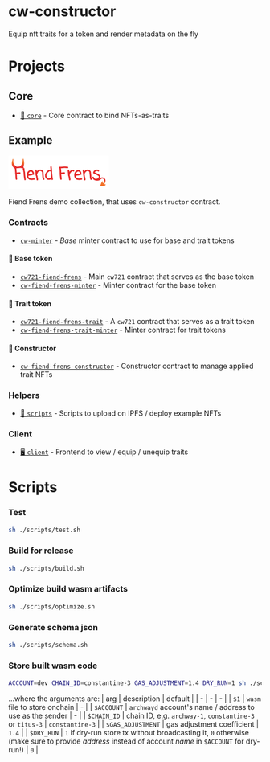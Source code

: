 # cw-constructor

Equip nft traits for a token and render metadata on the fly

# Projects

## Core

- [🧱 `core`](./core) - Core contract to bind NFTs-as-traits

## Example

<img src=".github/logo.png" alt="Fiend Frens" width="200">

Fiend Frens demo collection, that uses `cw-constructor` contract.

### Contracts

- [`cw-minter`](./example/contracts/cw-minter) - _Base_ minter contract to use for base and trait tokens

#### 💎 Base token
- [`cw721-fiend-frens`](./example/contracts/cw721-fiend-frens) - Main `cw721` contract that serves as the base token
- [ `cw-fiend-frens-minter`](./example/contracts/cw-fiend-frens-minter) - Minter contract for the base token

#### 📎 Trait token
- [`cw721-fiend-frens-trait`](./example/contracts/cw721-fiend-frens-trait) - A `cw721` contract that serves as a trait token
- [`cw-fiend-frens-trait-minter`](./example/contracts/cw-fiend-frens-trait-minter) - Minter contract for trait tokens

#### 🔩 Constructor
- [`cw-fiend-frens-constructor`](./example/contracts/cw-fiend-frens-constructor) - Constructor contract to manage applied trait NFTs

### Helpers
- [🚀 `scripts`](./example/scripts) - Scripts to upload on IPFS / deploy example NFTs

### Client
- [🖥️ `client`](./example/client) - Frontend to view / equip / unequip traits


# Scripts

### Test
```sh
sh ./scripts/test.sh
```

### Build for release
```sh
sh ./scripts/build.sh
```

### Optimize build wasm artifacts
```sh
sh ./scripts/optimize.sh
```

### Generate schema json
```sh
sh ./scripts/schema.sh
```

### Store built wasm code
```sh
ACCOUNT=dev CHAIN_ID=constantine-3 GAS_ADJUSTMENT=1.4 DRY_RUN=1 sh ./scripts/store.sh target/wasm32-unknown-unknown/release/cw721_fiend_frens_trait.wasm
```

...where the arguments are:
| arg | description  | default |
| - | - | - |
| `$1` | `wasm` file to store onchain | - |
| `$ACCOUNT` | `archwayd` account's name / address to use as the sender | - |
| `$CHAIN_ID` | chain ID, e.g. `archway-1`, `constantine-3` or `titus-3` | `constantine-3` |
| `$GAS_ADJUSTMENT` | gas adjustment coefficient | `1.4` |
| `$DRY_RUN` | `1` if dry-run store tx without broadcasting it, `0` otherwise (make sure to provide *address* instead of account *name* in `$ACCOUNT` for dry-run!) | `0` |
